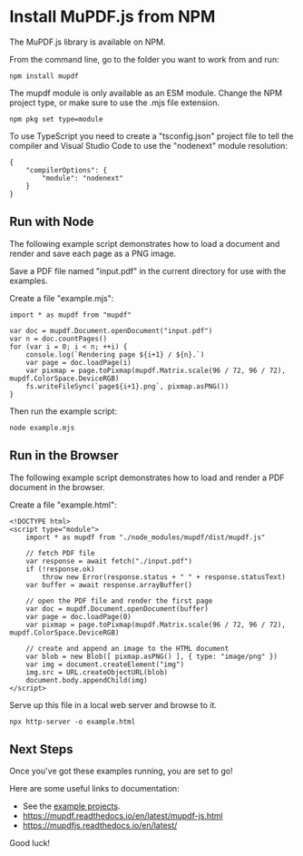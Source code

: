# Install MuPDF.js from NPM

The MuPDF.js library is available on NPM.

From the command line, go to the folder you want to work from and run:

	npm install mupdf

The mupdf module is only available as an ESM module.
Change the NPM project type, or make sure to use the .mjs file extension.

	npm pkg set type=module

To use TypeScript you need to create a "tsconfig.json" project file to tell the
compiler and Visual Studio Code to use the "nodenext" module resolution:

	{
		"compilerOptions": {
			"module": "nodenext"
		}
	}

## Run with Node

The following example script demonstrates how to load a document and render
and save each page as a PNG image.

Save a PDF file named "input.pdf" in the current directory for use with the examples.

Create a file "example.mjs":

	import * as mupdf from "mupdf"

	var doc = mupdf.Document.openDocument("input.pdf")
	var n = doc.countPages()
	for (var i = 0; i < n; ++i) {
		console.log(`Rendering page ${i+1} / ${n}.`)
		var page = doc.loadPage(i)
		var pixmap = page.toPixmap(mupdf.Matrix.scale(96 / 72, 96 / 72), mupdf.ColorSpace.DeviceRGB)
		fs.writeFileSync(`page${i+1}.png`, pixmap.asPNG())
	}

Then run the example script:

	node example.mjs

## Run in the Browser

The following example script demonstrates how to load and render a PDF document in the browser.

Create a file "example.html":

	<!DOCTYPE html>
	<script type="module">
		import * as mupdf from "./node_modules/mupdf/dist/mupdf.js"

		// fetch PDF file
		var response = await fetch("./input.pdf")
		if (!response.ok)
			throw new Error(response.status + " " + response.statusText)
		var buffer = await response.arrayBuffer()

		// open the PDF file and render the first page
		var doc = mupdf.Document.openDocument(buffer)
		var page = doc.loadPage(0)
		var pixmap = page.toPixmap(mupdf.Matrix.scale(96 / 72, 96 / 72), mupdf.ColorSpace.DeviceRGB)

		// create and append an image to the HTML document
		var blob = new Blob([ pixmap.asPNG() ], { type: "image/png" })
		var img = document.createElement("img")
		img.src = URL.createObjectURL(blob)
		document.body.appendChild(img)
	</script>

Serve up this file in a local web server and browse to it.

	npx http-server -o example.html

## Next Steps

Once you've got these examples running, you are set to go!

Here are some useful links to documentation:

- See the [example projects](examples/).
- https://mupdf.readthedocs.io/en/latest/mupdf-js.html
- https://mupdfjs.readthedocs.io/en/latest/

Good luck!
